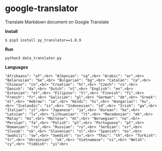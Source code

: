 # google-translator
Translate Markdown document on Google Translate

**Install**

`$ pip3 install py_translator==1.8.9`

**Run**

`python3 data_translator.py`

**Languages**

`"Afrikaans": "af",<br>
"Albanian": "sq",<br>
"Arabic": "ar",<br>
"Belarusian": "be",<br>
"Bulgarian": "bg",<br>
"Catalan": "ca",<br>
"Chinese": "cn",<br>
"Croatian": "hr",<br>
"Czech": "cs",<br>
"Danish": "da",<br>
"Dutch": "nl",<br>
"English": "en",<br>
"Estonian": "et",<br>
"Filipino": "tl",<br>
"Finnish": "fi",<br>
"French": "fr",<br>
"Galician": "gl",<br>
"German": "de",<br>
"Greek": "el",<br>
"Hebrew": "iw",<br>
"Hindi": "hi",<br>
"Hungarian": "hu",<br>
"Icelandic": "is",<br>
"Indonesian": "id",<br>
"Irish": "ga",<br>
"Italian": "it",<br>
"Japanese": "ja",<br>
"Korean": "ko",<br>
"Latvian": "lv",<br>
"Lithuanian": "lt",<br>
"Macedonian": "mk",<br>
"Malay": "ms",<br>
"Maltese": "mt",<br>
"Norwegian": "no",<br>
"Persian": "fa",<br>
"Polish": "pl",<br>
"Portuguese": "pt",<br>
"Romanian": "ro",<br>
"Russian": "ru",<br>
"Serbian": "sr",<br>
"Slovak": "sk",<br>
"Slovenian": "sl",<br>
"Spanish": "es",<br>
"Swahili": "sw",<br>
"Swedish": "sv",<br>
"Thai": "th",<br>
"Turkish": "tr",<br>
"Ukrainian": "uk",<br>
"Vietnamese": "vi",<br>
"Welsh": "cy",<br>
"Yiddish": "yi"<br>`
